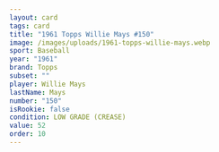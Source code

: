 ```yaml
---
layout: card
tags: card
title: "1961 Topps Willie Mays #150"
image: /images/uploads/1961-topps-willie-mays.webp
sport: Baseball
year: "1961"
brand: Topps
subset: ""
player: Willie Mays
lastName: Mays
number: "150"
isRookie: false
condition: LOW GRADE (CREASE)
value: 52
order: 10
---
```

